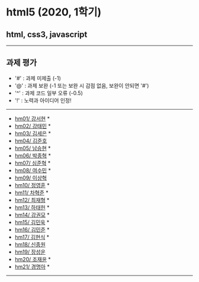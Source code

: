 # html5 (2020, 1학기)
## html, css3, javascript
---
## 과제 평가
- '#' : 과제 미제출 (-1)
- '@' : 과제 보완 (-1 또는 보완 시 감점 없음, 보완이 안되면 '#')
- '^' : 과제 코드 일부 오류 (-0.5)
- '!' : 노력과 아이디어 인정!

***
- [hm01/ 강서현](https://github.com/tjgus226/HM01) *
- [hm02/ 강태민](https://github.com/Gangtaemin/hm02) *
- [hm03/ 김세은](https://github.com/thdnwn/hm03) *
- [hm04/ 김준호](https://github.com)
- [hm05/ 남승현](https://github.com/nam0914/HM05) *
- [hm06/ 박종혁](https://github.com/Park-Jong-Hyeok/hm06) *
- [hm07/ 심준혁](https://github.com/sjh1583/HM07) *
- [hm08/ 여수민](https://github.com/yeo5578/hm08) *
- [hm09/ 이상혁](https://github.com)
- [hm10/ 정영훈](https://github.com/jyhoon519/HM10) *
- [hm11/ 차혁준](https://github.com/chahyeokjun/HM11) *
- [hm12/ 최재형](https://github.com/june6297/hm12) *
- [hm13/ 하태헌](https://github.com/rnfrnfdl34/hm13) *
- [hm14/ 강권모](https://github.com/20161490/hm14) *
- [hm15/ 김민욱](https://github.com/poviea/hm15) *
- [hm16/ 김민준](https://github.com/kaf829/hm16) *
- [hm17/ 김현식](https://github.com/Khs98/HM17) *
- [hm18/ 신종원](https://github.com)
- [hm19/ 장성운](https://github.com)
- [hm20/ 조재윤](https://github.com/black98520/hm20) *
- [hm21/ 경명아](https://github.com/html21/hm21) *

***

